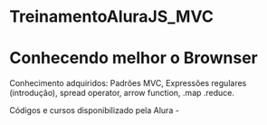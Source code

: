 # TreinamentoAluraJS_MVC
# Conhecendo melhor o Brownser
Conhecimento adquiridos: Padrões MVC, Expressões regulares (introdução), spread operator, arrow function, .map .reduce.


Códigos e cursos disponibilizado pela Alura - 
